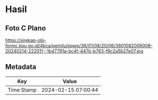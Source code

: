 # Hasil

## Foto C Plano

https://sirekap-obj-formc.kpu.go.id/4bca/pemilu/ppwp/36/01/08/20/06/3601082006008-20240214-222011--1b47791a-bc4f-447b-b763-f9c2a5b27e07.jpg


## Metadata

| Key        | Value               |
| ---------- | ------------------- |
| Time Stamp | 2024-02-15 07:00:44 |



